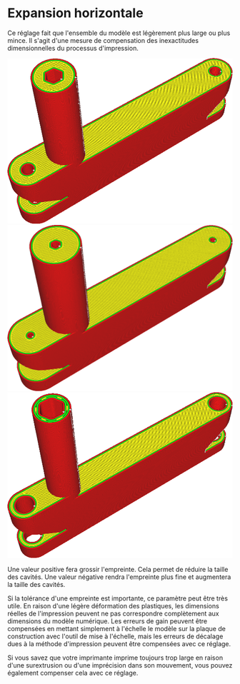 Expansion horizontale
===

Ce réglage fait que l'ensemble du modèle est légèrement plus large ou plus mince. Il s'agit d'une mesure de compensation des inexactitudes dimensionnelles du processus d'impression.

![Le modèle original](../../../articles/images/xy_offset_neutral.png)
![Exposé horizontalement, les trous de vis sont maintenant plus petits](../../../articles/images/xy_offset_wider.png)
![Une valeur négative rétrécit le modèle, rendant les trous de vis plus larges](../../../articles/images/xy_offset_slimmer.png)

Une valeur positive fera grossir l'empreinte. Cela permet de réduire la taille des cavités. Une valeur négative rendra l'empreinte plus fine et augmentera la taille des cavités.

Si la tolérance d'une empreinte est importante, ce paramètre peut être très utile. En raison d'une légère déformation des plastiques, les dimensions réelles de l'impression peuvent ne pas correspondre complètement aux dimensions du modèle numérique. Les erreurs de gain peuvent être compensées en mettant simplement à l'échelle le modèle sur la plaque de construction avec l'outil de mise à l'échelle, mais les erreurs de décalage dues à la méthode d'impression peuvent être compensées avec ce réglage.

Si vous savez que votre imprimante imprime toujours trop large en raison d'une surextrusion ou d'une imprécision dans son mouvement, vous pouvez également compenser cela avec ce réglage.
